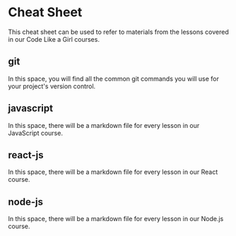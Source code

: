 # Cheat Sheet

This cheat sheet can be used to refer to materials from the lessons covered in our Code Like a Girl courses.

## git

In this space, you will find all the common git commands you will use for your project's version control.

## javascript

In this space, there will be a markdown file for every lesson in our JavaScript course.

## react-js

In this space, there will be a markdown file for every lesson in our React course.

## node-js

In this space, there will be a markdown file for every lesson in our Node.js course.
